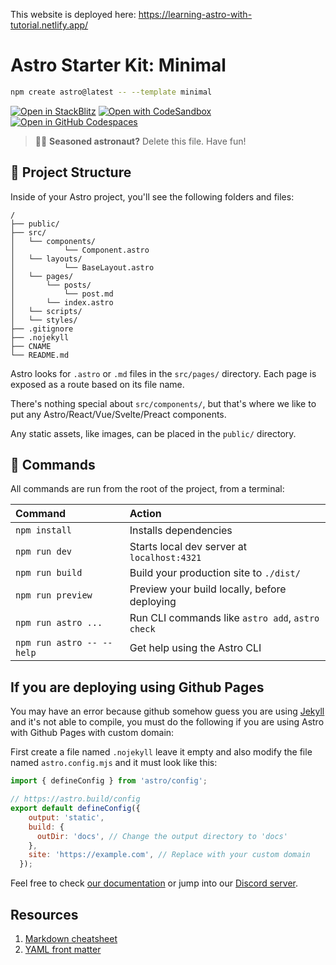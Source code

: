 
This website is deployed here: https://learning-astro-with-tutorial.netlify.app/

# Astro Starter Kit: Minimal


```sh
npm create astro@latest -- --template minimal
```

[![Open in StackBlitz](https://developer.stackblitz.com/img/open_in_stackblitz.svg)](https://stackblitz.com/github/withastro/astro/tree/latest/examples/minimal)
[![Open with CodeSandbox](https://assets.codesandbox.io/github/button-edit-lime.svg)](https://codesandbox.io/p/sandbox/github/withastro/astro/tree/latest/examples/minimal)
[![Open in GitHub Codespaces](https://github.com/codespaces/badge.svg)](https://codespaces.new/withastro/astro?devcontainer_path=.devcontainer/minimal/devcontainer.json)

> 🧑‍🚀 **Seasoned astronaut?** Delete this file. Have fun!

## 🚀 Project Structure

Inside of your Astro project, you'll see the following folders and files:

```text
/
├── public/
├── src/
│   └── components/
│           └── Component.astro
│   └── layouts/
│           └── BaseLayout.astro
│   └── pages/
│       └── posts/
│           └── post.md
│       └── index.astro
│   └── scripts/
│   └── styles/
├── .gitignore
├── .nojekyll
├── CNAME
└── README.md
```

Astro looks for `.astro` or `.md` files in the `src/pages/` directory. Each page is exposed as a route based on its file name.

There's nothing special about `src/components/`, but that's where we like to put any Astro/React/Vue/Svelte/Preact components.

Any static assets, like images, can be placed in the `public/` directory.

## 🧞 Commands

All commands are run from the root of the project, from a terminal:

| Command                   | Action                                           |
| :------------------------ | :----------------------------------------------- |
| `npm install`             | Installs dependencies                            |
| `npm run dev`             | Starts local dev server at `localhost:4321`      |
| `npm run build`           | Build your production site to `./dist/`          |
| `npm run preview`         | Preview your build locally, before deploying     |
| `npm run astro ...`       | Run CLI commands like `astro add`, `astro check` |
| `npm run astro -- --help` | Get help using the Astro CLI                     |

## If you are deploying using Github Pages

You may have an error because github somehow guess you are using [Jekyll](https://jekyllrb.com/) and it's not able to compile, you must do the following if you are using Astro with Github Pages with custom domain:

First create a file named `.nojekyll` leave it empty and also modify the file named `astro.config.mjs` and it must look like this:
```js
import { defineConfig } from 'astro/config';

// https://astro.build/config
export default defineConfig({
    output: 'static',
    build: {
      outDir: 'docs', // Change the output directory to 'docs'
    },
    site: 'https://example.com', // Replace with your custom domain
  });
```

Feel free to check [our documentation](https://docs.astro.build) or jump into our [Discord server](https://astro.build/chat).

## Resources

1. [Markdown cheatsheet](https://www.markdownguide.org/cheat-sheet/)
2. [YAML front matter](https://assemble.io/docs/YAML-front-matter.html)
